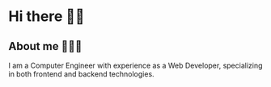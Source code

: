 # Hi there 👋🏻

## About me 👩🏻‍💻 
I am a Computer Engineer with experience as a Web Developer, specializing in both frontend and backend technologies. 
 
